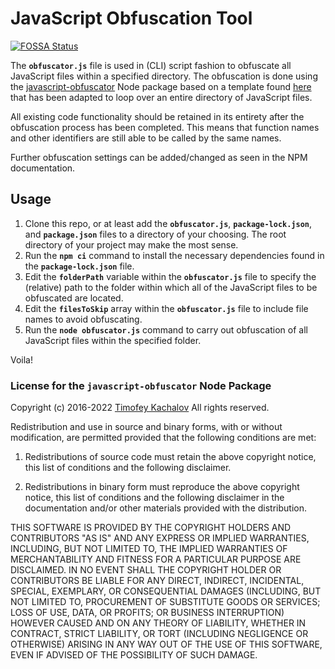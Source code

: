 # JavaScript Obfuscation Tool
[![FOSSA Status](https://app.fossa.com/api/projects/git%2Bgithub.com%2Fsp1212%2FJS-obfuscation.svg?type=shield)](https://app.fossa.com/projects/git%2Bgithub.com%2Fsp1212%2FJS-obfuscation?ref=badge_shield)

The **`obfuscator.js`** file is used in (CLI) script fashion to obfuscate all JavaScript files within a specified directory.  The obfuscation is done using the [javascript-obfuscator](https://www.npmjs.com/package/javascript-obfuscator) Node package based on a template found [here](https://ourcodeworld.com/articles/read/607/how-to-obfuscate-javascript-code-with-node-js) that has been adapted to loop over an entire directory of JavaScript files.

All existing code functionality should be retained in its entirety after the obfuscation process has been completed.  This means that function names and other identifiers are still able to be called by the same names.

Further obfuscation settings can be added/changed as seen in the NPM documentation.

## Usage
1) Clone this repo, or at least add the **`obfuscator.js`**, **`package-lock.json`**, and  **`package.json`** files to a directory of your choosing.  The root directory of your project may make the most sense.
2) Run the **`npm ci`** command to install the necessary dependencies found in the **`package-lock.json`** file.
3) Edit the **`folderPath`** variable within the **`obfuscator.js`** file to specify the (relative) path to the folder within which all of the JavaScript files to be obfuscated are located.
4) Edit the **`filesToSkip`** array within the **`obfuscator.js`** file to include file names to avoid obfuscating.
5) Run the **`node obfuscator.js`** command to carry out obfuscation of all JavaScript files within the specified folder.

Voila!

### License for the **`javascript-obfuscator`** Node Package

Copyright (c) 2016-2022 [Timofey Kachalov](https://github.com/sanex3339)
All rights reserved.

Redistribution and use in source and binary forms, with or without
modification, are permitted provided that the following conditions are met:

   1. Redistributions of source code must retain the above copyright notice, this
      list of conditions and the following disclaimer.

   2. Redistributions in binary form must reproduce the above copyright notice,
      this list of conditions and the following disclaimer in the documentation
      and/or other materials provided with the distribution.

THIS SOFTWARE IS PROVIDED BY THE COPYRIGHT HOLDERS AND CONTRIBUTORS "AS IS"
AND ANY EXPRESS OR IMPLIED WARRANTIES, INCLUDING, BUT NOT LIMITED TO, THE
IMPLIED WARRANTIES OF MERCHANTABILITY AND FITNESS FOR A PARTICULAR PURPOSE ARE
DISCLAIMED. IN NO EVENT SHALL THE COPYRIGHT HOLDER OR CONTRIBUTORS BE LIABLE
FOR ANY DIRECT, INDIRECT, INCIDENTAL, SPECIAL, EXEMPLARY, OR CONSEQUENTIAL
DAMAGES (INCLUDING, BUT NOT LIMITED TO, PROCUREMENT OF SUBSTITUTE GOODS OR
SERVICES; LOSS OF USE, DATA, OR PROFITS; OR BUSINESS INTERRUPTION) HOWEVER
CAUSED AND ON ANY THEORY OF LIABILITY, WHETHER IN CONTRACT, STRICT LIABILITY,
OR TORT (INCLUDING NEGLIGENCE OR OTHERWISE) ARISING IN ANY WAY OUT OF THE USE
OF THIS SOFTWARE, EVEN IF ADVISED OF THE POSSIBILITY OF SUCH DAMAGE.
